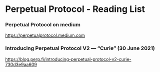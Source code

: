 # Perpetual Protocol - Reading List

### Perpetual Protocol on medium

https://perpetualprotocol.medium.com

### Introducing Perpetual Protocol V2 — “Curie” (30 June 2021)

https://blog.perp.fi/introducing-perpetual-protocol-v2-curie-730d3e9aa609 


